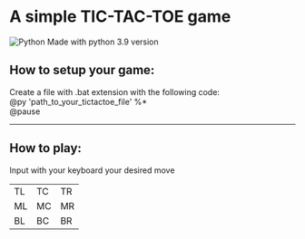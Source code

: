 <h1>A simple TIC-TAC-TOE game </h1>

![Python](https://img.shields.io/badge/python-3670A0?style=for-the-badge&logo=python&logoColor=ffdd54)
Made with python 3.9 version

<h2> How to setup your game: </h2>
  Create a file with .bat extension with the following code:
    <br>
    @py 'path_to_your_tictactoe_file' %*
    <br>
    @pause 
<hr>

<h2> How to play: </h2>
Input with your keyboard your desired move
<br>
<table>
  <tr>
    <td>TL</td>
    <td>TC</td>
    <td>TR</td>
  </tr>
  <tr>
    <td>ML</td>
    <td>MC</td>
    <td>MR</td>
  </tr>
  <tr>
    <td>BL</td>
    <td>BC</td>
    <td>BR</td>
  </tr>
</table>


